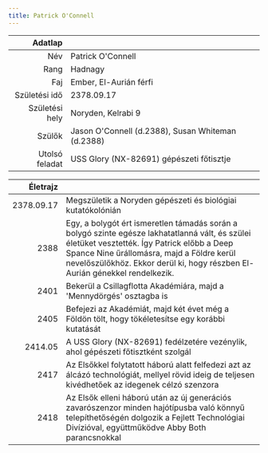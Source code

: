 ```yaml
---
title: Patrick O'Connell
---
```


| Adatlap | |
| ---: | :--- |
| Név | Patrick O'Connell |
| Rang | Hadnagy |
| Faj | Ember, El-Aurián férfi |
| Születési idő | 2378.09.17 |
| Születési hely | Noryden, Kelrabi 9 |
| Szülők | Jason O'Connell (d.2388), Susan Whiteman (d.2388) |
| Utolsó feladat | USS Glory (NX-82691) gépészeti főtisztje |

| Életrajz | |
| ---: | :--- |
| 2378.09.17 | Megszületik a Noryden gépészeti és biológiai kutatókolónián |
| 2388 | Egy, a bolygót ért ismeretlen támadás során a bolygó szinte egésze lakhatatlanná vált, és szülei életüket vesztették. Így Patrick előbb a Deep Spance Nine űrállomásra, majd a Földre kerül nevelőszülőkhöz. Ekkor derül ki, hogy részben El-Aurián génekkel rendelkezik. |
| 2401 | Bekerül a Csillagflotta Akadémiára, majd a 'Mennydörgés' osztagba is |
| 2405 | Befejezi az Akadémiát, majd két évet még a Földön tölt, hogy tökéletesítse egy korábbi kutatását |
| 2414.05 | A USS Glory (NX-82691) fedélzetére vezénylik, ahol gépészeti főtisztként szolgál |
| 2417 | Az Elsőkkel folytatott háború alatt felfedezi azt az álcázó technológiát, mellyel rövid ideig de teljesen kivédhetőek az idegenek célzó szenzora |
| 2418 | Az Elsők elleni háború után az új generációs zavarószenzor minden hajótípusba való könnyű telepíthetőségén dolgozik a Fejlett Technológiai Divízióval, együttműködve Abby Both parancsnokkal |
